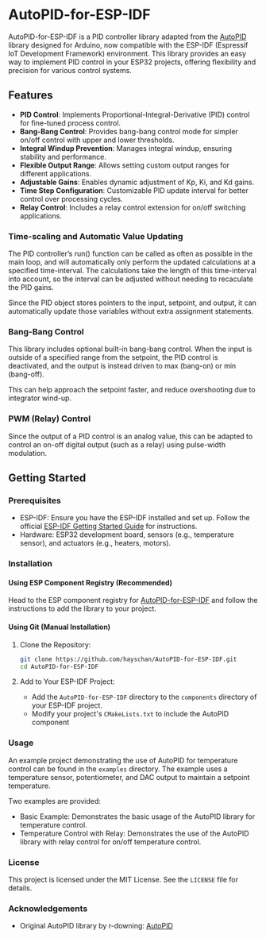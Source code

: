 # AutoPID-for-ESP-IDF

AutoPID-for-ESP-IDF is a PID controller library adapted from the [AutoPID](https://github.com/r-downing/AutoPID) library designed for Arduino, now compatible with the ESP-IDF (Espressif IoT Development Framework) environment. This library provides an easy way to implement PID control in your ESP32 projects, offering flexibility and precision for various control systems.

## Features

- **PID Control**: Implements Proportional-Integral-Derivative (PID) control for fine-tuned process control.
- **Bang-Bang Control**: Provides bang-bang control mode for simpler on/off control with upper and lower thresholds.
- **Integral Windup Prevention**: Manages integral windup, ensuring stability and performance.
- **Flexible Output Range**: Allows setting custom output ranges for different applications.
- **Adjustable Gains**: Enables dynamic adjustment of Kp, Ki, and Kd gains.
- **Time Step Configuration**: Customizable PID update interval for better control over processing cycles.
- **Relay Control**: Includes a relay control extension for on/off switching applications.

### Time-scaling and Automatic Value Updating
The PID controller’s run() function can be called as often as possible in the main loop, and will automatically only perform the updated calculations at a specified time-interval. The calculations take the length of this time-interval into account, so the interval can be adjusted without needing to recaculate the PID gains.

Since the PID object stores pointers to the input, setpoint, and output, it can automatically update those variables without extra assignment statements.

### Bang-Bang Control
This library includes optional built-in bang-bang control. When the input is outside of a specified range from the setpoint, the PID control is deactivated, and the output is instead driven to max (bang-on) or min (bang-off).

This can help approach the setpoint faster, and reduce overshooting due to integrator wind-up.

### PWM (Relay) Control
Since the output of a PID control is an analog value, this can be adapted to control an on-off digital output (such as a relay) using pulse-width modulation.

## Getting Started

### Prerequisites

- ESP-IDF: Ensure you have the ESP-IDF installed and set up. Follow the official [ESP-IDF Getting Started Guide](https://docs.espressif.com/projects/esp-idf/en/latest/esp32/get-started/index.html) for instructions.
- Hardware: ESP32 development board, sensors (e.g., temperature sensor), and actuators (e.g., heaters, motors).

### Installation

#### Using ESP Component Registry (Recommended)

Head to the ESP component registry for [AutoPID-for-ESP-IDF](https://components.espressif.com/components/hayschan/AutoPID-for-ESP-IDF/) and follow the instructions to add the library to your project.

#### Using Git (Manual Installation)

1. Clone the Repository:
   ```sh
   git clone https://github.com/hayschan/AutoPID-for-ESP-IDF.git
   cd AutoPID-for-ESP-IDF
   ```

2. Add to Your ESP-IDF Project:
   - Add the `AutoPID-for-ESP-IDF` directory to the `components` directory of your ESP-IDF project.
   - Modify your project's `CMakeLists.txt` to include the AutoPID component

### Usage

An example project demonstrating the use of AutoPID for temperature control can be found in the `examples` directory. The example uses a temperature sensor, potentiometer, and DAC output to maintain a setpoint temperature.

Two examples are provided:
- Basic Example: Demonstrates the basic usage of the AutoPID library for temperature control.
- Temperature Control with Relay: Demonstrates the use of the AutoPID library with relay control for on/off temperature control.

### License

This project is licensed under the MIT License. See the `LICENSE` file for details.

### Acknowledgements

- Original AutoPID library by r-downing: [AutoPID](https://github.com/r-downing/AutoPID)
